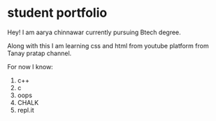 # student portfolio
Hey! I am aarya chinnawar currently pursuing Btech degree.
 
 Along with this I am learning css and html from 
 youtube platform from Tanay pratap channel. 

 For now I know:
 1. c++
 1. c
 1. oops 
 1. CHALK
 1. repl.it